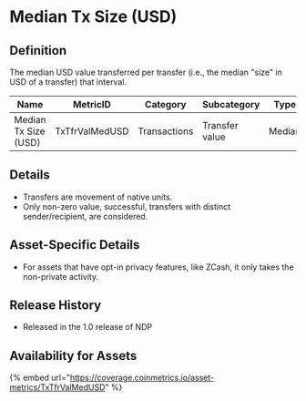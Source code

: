 # Median Tx Size (USD)

## Definition

The median USD value transferred per transfer (i.e., the median "size" in USD of a transfer) that interval.

| Name                 | MetricID       | Category     | Subcategory    | Type   | Unit | Interval |
| -------------------- | -------------- | ------------ | -------------- | ------ | ---- | -------- |
| Median Tx Size (USD) | TxTfrValMedUSD | Transactions | Transfer value | Median | USD  | 1 day    |

## Details

* Transfers are movement of native units.
* Only non-zero value, successful, transfers with distinct sender/recipient, are considered.

## Asset-Specific Details

* For assets that have opt-in privacy features, like ZCash, it only takes the non-private activity.

## Release History

* Released in the 1.0 release of NDP

## Availability for Assets

{% embed url="https://coverage.coinmetrics.io/asset-metrics/TxTfrValMedUSD" %}
